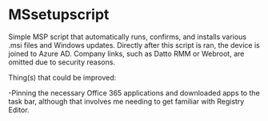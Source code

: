 # MSsetupscript
Simple MSP script that automatically runs, confirms, and installs various .msi files and Windows updates. Directly after this script is ran, the device is joined to Azure AD.
Company links, such as Datto RMM or Webroot, are omitted due to security reasons.

Thing(s) that could be improved:

-Pinning the necessary Office 365 applications and downloaded apps to the task bar, although that involves me needing to get familiar with Registry Editor.
